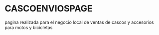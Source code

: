 # CASCOENVIOSPAGE
pagina realizada para el negocio local de ventas de cascos y accesorios para motos y bicicletas 
